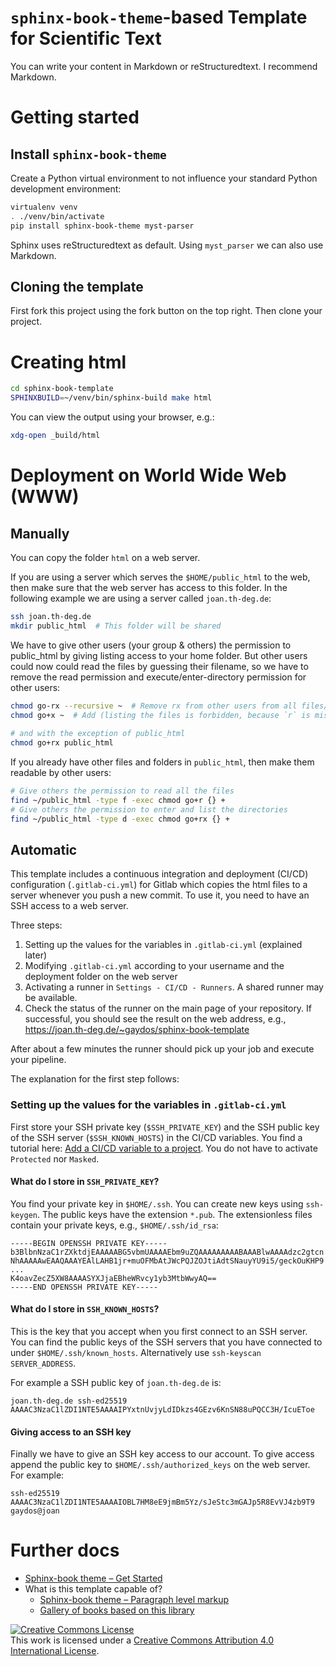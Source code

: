 # `sphinx-book-theme`-based Template for Scientific Text

You can write your content in Markdown or reStructuredtext. I recommend Markdown.

# Getting started

## Install `sphinx-book-theme`

Create a Python virtual environment to not influence your standard Python development environment:

```sh
virtualenv venv
. ./venv/bin/activate
pip install sphinx-book-theme myst-parser
```
Sphinx uses reStructuredtext as default. Using `myst_parser` we can also use Markdown.

## Cloning the template

First fork this project using the fork button on the top right. Then clone your project.

# Creating html

```sh
cd sphinx-book-template
SPHINXBUILD=~/venv/bin/sphinx-build make html
```

You can view the output using your browser, e.g.:

```sh
xdg-open _build/html
```

# Deployment on World Wide Web (WWW)

## Manually

You can copy the folder `html` on a web server.

If you are using a server which serves the `$HOME/public_html` to the web, then make sure that the web server has access to this folder. In the following example we are using a server called `joan.th-deg.de`:

```sh
ssh joan.th-deg.de
mkdir public_html  # This folder will be shared
```

We have to give other users (your group & others) the permission to public_html by giving listing access to your home folder. But other users could now could read the files by guessing their filename, so  we have to remove the read permission and execute/enter-directory permission for other users:

```sh
chmod go-rx --recursive ~  # Remove rx from other users from all files/folders
chmod go+x ~  # Add (listing the files is forbidden, because `r` is missing)
 
# and with the exception of public_html
chmod go+rx public_html
```

If you already have other files and folders in `public_html`, then make them readable by other users:

```sh
# Give others the permission to read all the files
find ~/public_html -type f -exec chmod go+r {} +
# Give others the permission to enter and list the directories
find ~/public_html -type d -exec chmod go+rx {} +
```

## Automatic

This template includes a continuous integration and deployment (CI/CD) configuration (`.gitlab-ci.yml`) for Gitlab which copies the html files to a server whenever you push a new commit. To use it, you need to have an SSH access to a web server.

Three steps:

1. Setting up the values for the variables in `.gitlab-ci.yml` (explained later)
1. Modifying `.gitlab-ci.yml` according to your username and the deployment folder on the web server
1. Activating a runner in `Settings - CI/CD - Runners`. A shared runner may be available. 
1. Check the status of the runner on the main page of your repository. If successful, you should see the result on the web address, e.g., https://joan.th-deg.de/~gaydos/sphinx-book-template

After about a few minutes the runner should pick up your job and execute your pipeline.

The explanation for the first step follows:

### Setting up the values for the variables in `.gitlab-ci.yml`

First store your SSH private key (`$SSH_PRIVATE_KEY`) and the SSH public key of the SSH server (`$SSH_KNOWN_HOSTS`) in the CI/CD variables. You find a tutorial here: [Add a CI/CD variable to a project](https://docs.gitlab.com/ee/ci/variables/#add-a-cicd-variable-to-a-project). You do not have to activate `Protected` nor `Masked`.

#### What do I store in `SSH_PRIVATE_KEY`?

You find your private key in `$HOME/.ssh`. You can create new keys using `ssh-keygen`. The public keys have the extension `*.pub`. The extensionless files contain your private keys, e.g., `$HOME/.ssh/id_rsa`:

```
-----BEGIN OPENSSH PRIVATE KEY-----
b3BlbnNzaC1rZXktdjEAAAAABG5vbmUAAAAEbm9uZQAAAAAAAAABAAABlwAAAAdzc2gtcn
NhAAAAAwEAAQAAAYEAlLAHB1jr+muOFMbAtJWcPQJZOJtiAdtSNauyYU9i5/geckOuKHP9
...
K4oavZecZ5XW8AAAASYXJjaEBheWRvcy1yb3MtbWwyAQ==
-----END OPENSSH PRIVATE KEY-----
```

#### What do I store in `SSH_KNOWN_HOSTS`?

This is the key that you accept when you first connect to an SSH server. You can find the public keys of the SSH servers that you have connected to under `$HOME/.ssh/known_hosts`. Alternatively use `ssh-keyscan SERVER_ADDRESS`.

For example a SSH public key of `joan.th-deg.de` is:

```
joan.th-deg.de ssh-ed25519 AAAAC3NzaC1lZDI1NTE5AAAAIPYxtnUvjyLdIDkzs4GEzv6KnSN88uPQCC3H/IcuEToe
```

#### Giving access to an SSH key

Finally we have to give an SSH key access to our account. To give access append the public key to `$HOME/.ssh/authorized_keys` on the web server. For example:

```
ssh-ed25519 AAAAC3NzaC1lZDI1NTE5AAAAIOBL7HM8eE9jmBm5Yz/sJeStc3mGAJp5R8EvVJ4zb9T9 gaydos@joan
```


# Further docs

- [Sphinx-book theme – Get Started](https://sphinx-book-theme.readthedocs.io)
- What is this template capable of?
  - [Sphinx-book theme – Paragraph level markup](https://sphinx-book-theme.readthedocs.io/en/stable/reference/kitchen-sink/paragraph-markup.html)
  - [Gallery of books based on this library](https://executablebooks.org/en/latest/gallery.html)

<a rel="license" href="http://creativecommons.org/licenses/by/4.0/"><img alt="Creative Commons License" style="border-width:0" src="https://i.creativecommons.org/l/by/4.0/88x31.png" /></a><br />This work is licensed under a <a rel="license" href="http://creativecommons.org/licenses/by/4.0/">Creative Commons Attribution 4.0 International License</a>.
